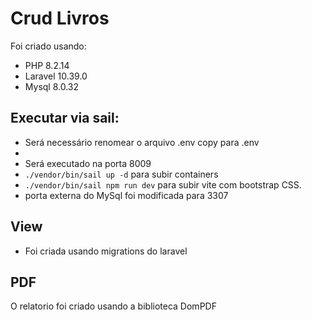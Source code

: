 # Crud Livros

Foi criado usando:
- PHP 8.2.14
- Laravel 10.39.0
- Mysql 8.0.32

## Executar via sail:
- Será necessário renomear o arquivo .env copy para .env
- 
- Será executado na porta 8009
- `./vendor/bin/sail up -d` para subir containers
- `./vendor/bin/sail npm run dev` para subir vite com bootstrap CSS.
- porta externa do MySql foi modificada para 3307

## View
- Foi criada usando migrations do laravel
  
## PDF
O relatorio foi criado usando a biblioteca DomPDF

